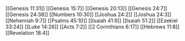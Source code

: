 [[Genesis 11:31]]
[[Genesis 15:7]]
[[Genesis 20:13]]
[[Genesis 24:7]]
[[Genesis 24:38]]
[[Numbers 10:30]]
[[Joshua 24:2]]
[[Joshua 24:3]]
[[Nehemiah 9:7]]
[[Psalms 45:10]]
[[Isaiah 41:9]]
[[Isaiah 51:2]]
[[Ezekiel 33:24]]
[[Luke 14:26]]
[[Acts 7:2]]
[[2 Corinthians 6:17]]
[[Hebrews 11:8]]
[[Revelation 18:4]]
